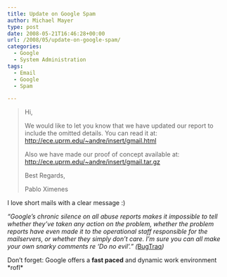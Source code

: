 ```yaml
---
title: Update on Google Spam
author: Michael Mayer
type: post
date: 2008-05-21T16:46:28+00:00
url: /2008/05/update-on-google-spam/
categories:
  - Google
  - System Administration
tags:
  - Email
  - Google
  - Spam

---
```

> Hi,
> 
> We would like to let you know that we have updated our report to include the omitted details. You can read it at: <http://ece.uprm.edu/~andre/insert/gmail.html>
> 
> Also we have made our proof of concept available at: <http://ece.uprm.edu/~andre/insert/gmail.tar.gz>
> 
> Best Regards,
> 
> Pablo Ximenes

I love short mails with a clear message :)

_&#8220;Google&#8217;s chronic silence on all abuse reports makes it impossible to tell whether they&#8217;ve taken any action on the problem, whether the problem reports have even made it to the operational staff responsible for the mailservers, or whether they simply don&#8217;t care. I&#8217;m sure you can all make your own snarky comments re &#8216;Do no evil&#8217;.&#8221; (_[BugTraq][1]_)_

Don&#8217;t forget: Google offers a **fast paced** and dynamic work environment \*rofl\*

 [1]: http://www.securityfocus.com/archive/1